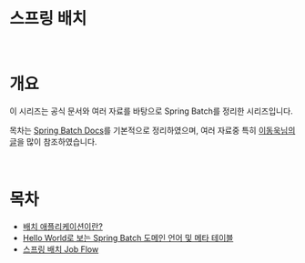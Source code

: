 # 스프링 배치

<br>

# 개요
이 시리즈는 공식 문서와 여러 자료를 바탕으로 Spring Batch를 정리한 시리즈입니다.

목차는 [Spring Batch Docs](https://docs.spring.io/spring-batch/docs/current/reference/html/index.html)를 기본적으로 정리하였으며, 여러 자료중 특히 [이동욱님의 글](https://jojoldu.tistory.com/category/Spring%20Batch)을 많이 참조하였습니다.

<br>

# 목차
* [배치 애플리케이션이란?](./배치애플리케이션이란/batch-application.md)
* [Hello World로 보는 Spring Batch 도메인 언어 및 메타 테이블](./spring-batch-helloworld-domain-and-meta/spring-batch-helloworld-domain-and-meta.md)
* [스프링 배치 Job Flow]()



